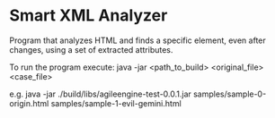# Smart XML Analyzer

Program that analyzes HTML and finds a specific element, even after changes, using a set of extracted attributes. 

To run the program execute:
java -jar <path_to_build> <original_file> <case_file>

e.g.
java -jar ./build/libs/agileengine-test-0.0.1.jar samples/sample-0-origin.html samples/sample-1-evil-gemini.html